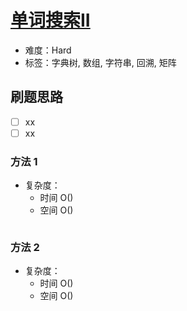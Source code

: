 # [单词搜索II](https://leetcode-cn.com/problems/word-search-ii/)

- 难度：Hard
- 标签：字典树, 数组, 字符串, 回溯, 矩阵

## 刷题思路

- [ ] xx
- [ ] xx

### 方法 1

- 复杂度：
    - 时间 O()
    - 空间 O()

``` js

```

### 方法 2

- 复杂度：
    - 时间 O()
    - 空间 O()

``` js

```
